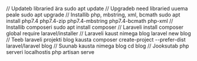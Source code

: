 // Updateb libraried ära
sudo apt update
// Upgradeb need libraried uuema peale
sudo apt upgrade
// Installib php, mbstring, xml, bcmath
sudo apt install php7.4 php7.4-zip php7.4-mbstring php7.4-bcmath php-xml
// Installib composeri
sudo apt install composer
// Laraveli install
composer global require laravel/installer
// Laraveli kaust nimega blog
laravel new blog
// Teeb laraveli projekti blog kausta
composer create-project --prefer-dist laravel/laravel blog
// Suunab kausta nimega blog
cd blog
// Jooksutab php serveri localhostis
php artisan serve

